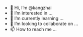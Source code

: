 - 👋 Hi, I’m @kangzhai
- 👀 I’m interested in ...
- 🌱 I’m currently learning ...
- 💞️ I’m looking to collaborate on ...
- 📫 How to reach me ...

<!---
kangzhai/kangzhai is a ✨ special ✨ repository because its `README.md` (this file) appears on your GitHub profile.
You can click the Preview link to take a look at your changes.
--->
